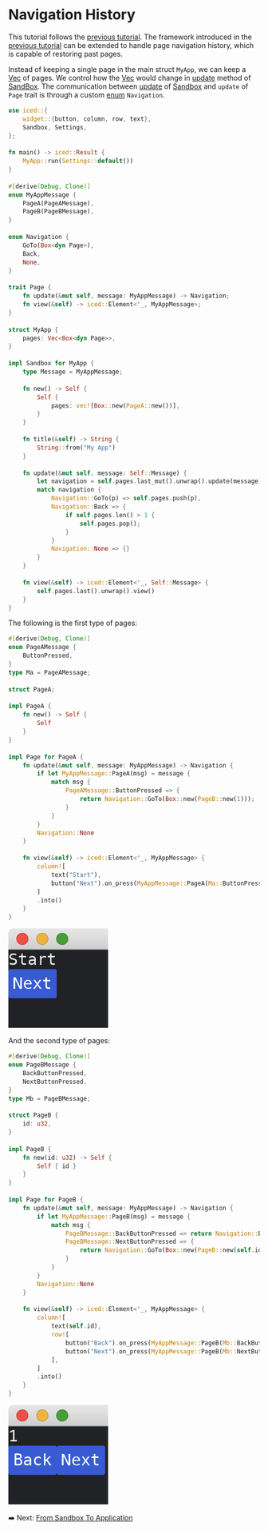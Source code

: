 # Navigation History

This tutorial follows the [previous tutorial](./passing_parameters_across_pages.md).
The framework introduced in the [previous tutorial](./passing_parameters_across_pages.md) can be extended to handle page navigation history, which is capable of restoring past pages.

Instead of keeping a single page in the main struct `MyApp`, we can keep a [Vec](https://doc.rust-lang.org/std/vec/struct.Vec.html) of pages.
We control how the [Vec](https://doc.rust-lang.org/std/vec/struct.Vec.html) would change in [update](https://docs.iced.rs/iced/trait.Sandbox.html#tymethod.update) method of [SandBox](https://docs.iced.rs/iced/trait.Sandbox.html).
The communication between [update](https://docs.iced.rs/iced/trait.Sandbox.html#tymethod.update) of [Sandbox](https://docs.iced.rs/iced/trait.Sandbox.html) and `update` of `Page` trait is through a custom [enum](https://doc.rust-lang.org/std/keyword.enum.html) `Navigation`.

```rust
use iced::{
    widget::{button, column, row, text},
    Sandbox, Settings,
};

fn main() -> iced::Result {
    MyApp::run(Settings::default())
}

#[derive(Debug, Clone)]
enum MyAppMessage {
    PageA(PageAMessage),
    PageB(PageBMessage),
}

enum Navigation {
    GoTo(Box<dyn Page>),
    Back,
    None,
}

trait Page {
    fn update(&mut self, message: MyAppMessage) -> Navigation;
    fn view(&self) -> iced::Element<'_, MyAppMessage>;
}

struct MyApp {
    pages: Vec<Box<dyn Page>>,
}

impl Sandbox for MyApp {
    type Message = MyAppMessage;

    fn new() -> Self {
        Self {
            pages: vec![Box::new(PageA::new())],
        }
    }

    fn title(&self) -> String {
        String::from("My App")
    }

    fn update(&mut self, message: Self::Message) {
        let navigation = self.pages.last_mut().unwrap().update(message);
        match navigation {
            Navigation::GoTo(p) => self.pages.push(p),
            Navigation::Back => {
                if self.pages.len() > 1 {
                    self.pages.pop();
                }
            }
            Navigation::None => {}
        }
    }

    fn view(&self) -> iced::Element<'_, Self::Message> {
        self.pages.last().unwrap().view()
    }
}
```

The following is the first type of pages:

```rust
#[derive(Debug, Clone)]
enum PageAMessage {
    ButtonPressed,
}
type Ma = PageAMessage;

struct PageA;

impl PageA {
    fn new() -> Self {
        Self
    }
}

impl Page for PageA {
    fn update(&mut self, message: MyAppMessage) -> Navigation {
        if let MyAppMessage::PageA(msg) = message {
            match msg {
                PageAMessage::ButtonPressed => {
                    return Navigation::GoTo(Box::new(PageB::new(1)));
                }
            }
        }
        Navigation::None
    }

    fn view(&self) -> iced::Element<'_, MyAppMessage> {
        column![
            text("Start"),
            button("Next").on_press(MyAppMessage::PageA(Ma::ButtonPressed)),
        ]
        .into()
    }
}
```

![Page A](./pic/navigation_history_a.png)

And the second type of pages:

```rust
#[derive(Debug, Clone)]
enum PageBMessage {
    BackButtonPressed,
    NextButtonPressed,
}
type Mb = PageBMessage;

struct PageB {
    id: u32,
}

impl PageB {
    fn new(id: u32) -> Self {
        Self { id }
    }
}

impl Page for PageB {
    fn update(&mut self, message: MyAppMessage) -> Navigation {
        if let MyAppMessage::PageB(msg) = message {
            match msg {
                PageBMessage::BackButtonPressed => return Navigation::Back,
                PageBMessage::NextButtonPressed => {
                    return Navigation::GoTo(Box::new(PageB::new(self.id + 1)))
                }
            }
        }
        Navigation::None
    }

    fn view(&self) -> iced::Element<'_, MyAppMessage> {
        column![
            text(self.id),
            row![
                button("Back").on_press(MyAppMessage::PageB(Mb::BackButtonPressed)),
                button("Next").on_press(MyAppMessage::PageB(Mb::NextButtonPressed)),
            ],
        ]
        .into()
    }
}
```

![Page B](./pic/navigation_history_b.png)

:arrow_right:  Next: [From Sandbox To Application](./from_sandbox_to_application.md)
